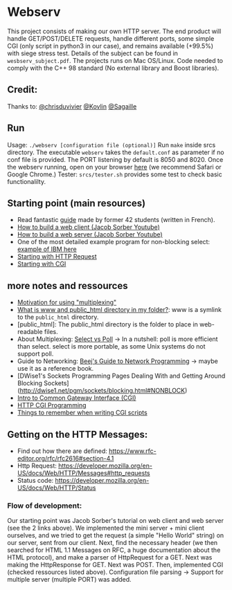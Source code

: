 # Webserv
This project consists of making our own HTTP server. The end product will handle GET/POST/DELETE requests, handle different ports, some simple CGI (only script in python3 in our case), and remains available (+99.5%) with siege stress test. Details of the subject can be found in `wesbserv_subject.pdf`. The projects runs on Mac OS/Linux. Code needed to comply with the C++ 98 standard (No external library and Boost libraries).

## Credit:
Thanks to: [@chrisduvivier](https://github.com/chrisduvivier)  [@Kovlin](https://github.com/Kovlin)    [@Sagaille](https://github.com/Sagaille)


## Run
Usage: `./webserv [configuration file (optional)]`
Run `make` inside srcs directory. The executable `webserv` takes the `default.conf` as parameter if no conf file is provided. The PORT listening by default is 8050 and 8020.
Once the webserv running, open on your browser [here](http://localhost:8050) (we recommend Safari or Google Chrome.)
Tester: `srcs/tester.sh` provides some test to check basic functionalilty.

## Starting point (main resources)
- Read fantastic [guide](https://www.notion.so/Documentation-Webserv-320727979ffd4176a7dd5ba41aaadf46) made by former 42 students (written in French).
- [How to build a web client (Jacob Sorber Youtube)](https://www.youtube.com/watch?v=bdIiTxtMaKA&list=PL9IEJIKnBJjH_zM5LnovnoaKlXML5qh17&index=1)
- [How to build a web server (Jacob Sorber Youtube)](https://www.youtube.com/watch?v=esXw4bdaZkc&list=PL9IEJIKnBJjH_zM5LnovnoaKlXML5qh17&index=2)
- One of the most detailed example program for non-blocking select: [example of IBM here](https://www.ibm.com/docs/en/i/7.2?topic=designs-example-nonblocking-io-select)
- [Starting with HTTP Request](https://docstore.mik.ua/orelly/linux/cgi/ch02_01.htm)
- [Starting with CGI](https://docstore.mik.ua/orelly/linux/cgi/ch03_01.htm)


## more notes and ressources
- [Motivation for using "multiplexing"](https://devarea.com/linux-io-multiplexing-select-vs-poll-vs-epoll/#.Yfm19epKiHs)
- [What is www and public_html directory in my folder?](https://www.interserver.net/tips/kb/what-is-the-www-and-publichtml-directory-in-my-folder/): www is a symlink to the `public_html` directory. 
- [public_html]: The public_html directory is the folder to place in web-readable files.
- About Multiplexing: [Select vs Poll](https://devarea.com/linux-io-multiplexing-select-vs-poll-vs-epoll/?sfw=pass1639486423#.YbiT3BNKjUI) -> In a nutshell: poll is more efficient than select. select is more portable, as some Unix systems do not support poll.
- Guide to Networking: [Beej's Guide to Network Programming](https://beej.us/guide/bgnet/html/#pollman) -> maybe use it as a reference book.
- [DWise1's Sockets Programming Pages Dealing With and Getting Around Blocking Sockets] (http://dwise1.net/pgm/sockets/blocking.html#NONBLOCK)
- [Intro to Common Gateway Interface (CGI)](https://www.uregina.ca/science/cs/resources/create-personal-home-page/common-gateway-interface.html)
- [HTTP CGI Programming](https://forhjy.medium.com/42-webserv-cgi-programming-66d63c3b22db)
- [Things to remember when writing CGI scripts](http://astroa.physics.metu.edu.tr/MANUALS/cgi_perl.tut/basics.html)

## Getting on the HTTP Messages:
- Find out how there are defined: https://www.rfc-editor.org/rfc/rfc2616#section-4.1
- Http Request: https://developer.mozilla.org/en-US/docs/Web/HTTP/Messages#http_requests
- Status code: https://developer.mozilla.org/en-US/docs/Web/HTTP/Status

### Flow of development:
Our starting point was Jacob Sorber's tutorial on web client and web server (see the 2 links above). We implemented the mini server + mini client ourselves, and we tried to get the request (a simple "Hello World" string) on our server, sent from our client. Next, find the necessary header (we then searched for HTML 1.1 Messages on RFC, a huge documentation about the HTML protocol), and make a parser of HttpRequest for a GET. Next was making the HttpResponse for GET. Next was POST. Then, implemented CGI (checked ressources listed above). Configuration file parsing -> Support for multiple server (multiple PORT) was added. 

